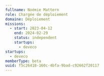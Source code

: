 ```yaml
---
fullname: Noémie Mattern
role: Chargée de déploiement
domaine: Déploiement
missions:
  - start: 2023-04-12
    end: 2024-02-29
    status: independent
    startups:
      - deveco
startups:
  - deveco
memberType: beta
uuid: f5c26418-160c-4bfa-9bad-c92662f20117
---
```

